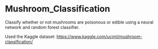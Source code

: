 # Mushroom_Classification
Classify whether or not mushrooms are poisonous or edible using a neural network and random forest classifier. 

Used the Kaggle dataset: https://www.kaggle.com/uciml/mushroom-classification/
